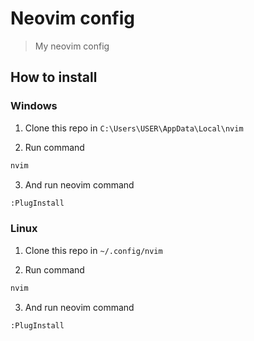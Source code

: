 # Neovim config
> My neovim config

## How to install

### Windows
1. Clone this repo in <code>C:\Users\USER\AppData\Local\nvim</code>

2. Run command
```bash
nvim
```

3. And run neovim command
```bash
:PlugInstall
```

### Linux
1. Clone this repo in <code>~/.config/nvim</code>

2. Run command
```bash
nvim
```

3. And run neovim command
```bash
:PlugInstall
```
